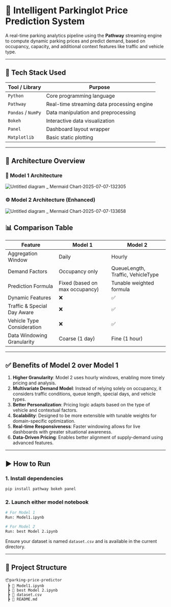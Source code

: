 
# 🚗 Intelligent Parkinglot Price Prediction System

A real-time parking analytics pipeline using the **Pathway** streaming engine to compute dynamic parking prices and predict demand, based on occupancy, capacity, and additional context features like traffic and vehicle type.

---

## 🔧 Tech Stack Used

| Tool / Library     | Purpose                                      |
|--------------------|----------------------------------------------|
| `Python`           | Core programming language                    |
| `Pathway`          | Real-time streaming data processing engine   |
| `Pandas` / `NumPy` | Data manipulation and preprocessing          |
| `Bokeh`            | Interactive data visualization               |
| `Panel`            | Dashboard layout wrapper                     |
| `Matplotlib`       | Basic static plotting                        |

---

## 🧠 Architecture Overview

### 🧩 Model 1 Architecture
 ![Untitled diagram _ Mermaid Chart-2025-07-07-132305](https://github.com/user-attachments/assets/ac5571ac-58df-40bc-a69c-c80bedf4d810)

### ⚙️ Model 2 Architecture (Enhanced)
  ![Untitled diagram _ Mermaid Chart-2025-07-07-133658](https://github.com/user-attachments/assets/b289d116-2474-4e67-b5c6-b059a312ad8d)


## 📊 Comparison Table

| Feature                         | Model 1                         | Model 2                              |
|----------------------------------|----------------------------------|---------------------------------------|
| Aggregation Window              | Daily                           | Hourly                                |
| Demand Factors                  | Occupancy only                  | QueueLength, Traffic, VehicleType     |
| Prediction Formula              | Fixed (based on max occupancy)  | Tunable weighted formula              |
| Dynamic Features                | ❌                              | ✅                                     |
| Traffic & Special Day Aware     | ❌                              | ✅                                     |
| Vehicle Type Consideration      | ❌                              | ✅                                     |
| Data Windowing Granularity      | Coarse (1 day)                  | Fine (1 hour)                         |

---

## ✅ Benefits of Model 2 over Model 1

1. **Higher Granularity**: Model 2 uses hourly windows, enabling more timely pricing and analysis.
2. **Multivariate Demand Model**: Instead of relying solely on occupancy, it considers traffic conditions, queue length, special days, and vehicle types.
3. **Better Personalization**: Pricing logic adapts based on the type of vehicle and contextual factors.
4. **Scalability**: Designed to be more extensible with tunable weights for domain-specific optimization.
5. **Real-time Responsiveness**: Faster windowing allows for live dashboards with greater situational awareness.
6. **Data-Driven Pricing**: Enables better alignment of supply-demand using advanced features.

---

## ▶️ How to Run

### 1. Install dependencies

```bash
pip install pathway bokeh panel
```

### 2. Launch either model notebook

```bash
# For Model 1
Run: Model1.ipynb

# For Model 2
Run: best Model 2.ipynb
```

Ensure your dataset is named `dataset.csv` and is available in the current directory.

---

## 📁 Project Structure

```
📦parking-price-predictor
 ┣ 📜 Model1.ipynb
 ┣ 📜 best Model 2.ipynb
 ┣ 📜 dataset.csv
 ┣ 📜 README.md
```
